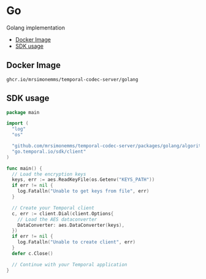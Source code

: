 # Go

Golang implementation

<!-- toc -->

* [Docker Image](#docker-image)
* [SDK usage](#sdk-usage)

<!-- Regenerate with "pre-commit run -a markdown-toc" -->

<!-- tocstop -->

## Docker Image

`ghcr.io/mrsimonemms/temporal-codec-server/golang`

## SDK usage

```go
package main

import (
  "log"
  "os"

  "github.com/mrsimonemms/temporal-codec-server/packages/golang/algorithms/aes"
  "go.temporal.io/sdk/client"
)

func main() {
  // Load the encryption keys
  keys, err := aes.ReadKeyFile(os.Getenv("KEYS_PATH"))
  if err != nil {
    log.Fatalln("Unable to get keys from file", err)
  }

  // Create your Temporal client
  c, err := client.Dial(client.Options{
    // Load the AES dataconverter
    DataConverter: aes.DataConverter(keys),
  })
  if err != nil {
    log.Fatalln("Unable to create client", err)
  }
  defer c.Close()

  // Continue with your Temporal application
}
```
